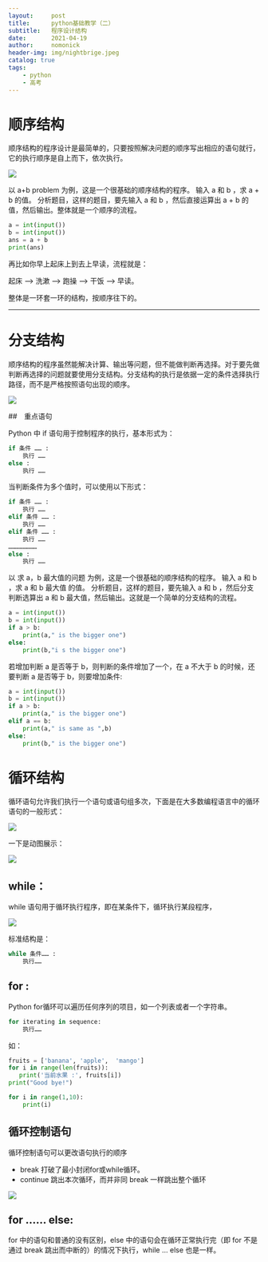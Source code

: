 ```yaml
---
layout:     post
title:      python基础教学（二）
subtitle:   程序设计结构
date:       2021-04-19
author:     nomonick
header-img: img/nightbrige.jpeg
catalog: true
tags:
    - python
    - 高考
---
```


# 顺序结构

顺序结构的程序设计是最简单的，只要按照解决问题的顺序写出相应的语句就行，它的执行顺序是自上而下，依次执行。

![](https://img.imgdb.cn/item/607d75408322e6675c9099a3.jpg)

以 a+b problem 为例，这是一个很基础的顺序结构的程序。 输入 a 和 b ，求 a + b 的值。 分析题目，这样的题目，要先输入 a 和 b ，然后直接运算出 a + b 的值，然后输出。整体就是一个顺序的流程。

```python
a = int(input())
b = int(input())
ans = a + b
print(ans)
```

再比如你早上起床上到去上早读，流程就是：

起床 ——> 洗漱 ——> 跑操 ——> 干饭 ——> 早读。

整体是一环套一环的结构，按顺序往下的。

---

# 分支结构

顺序结构的程序虽然能解决计算、输出等问题，但不能做判断再选择。对于要先做判断再选择的问题就要使用分支结构。分支结构的执行是依据一定的条件选择执行路径，而不是严格按照语句出现的顺序。

![](https://img.imgdb.cn/item/607d7ca58322e6675ca04af0.png)

##　重点语句

Python 中 if 语句用于控制程序的执行，基本形式为：

```python 
if 条件 …… :
	执行 …… 
else :
	执行 …… 
``` 

当判断条件为多个值时，可以使用以下形式：

```python 
if 条件 …… :
	执行 …… 
elif 条件 …… :
	执行 …… 
elif 条件 …… :
	执行 …… 
……………………
else :
	执行 …… 
``` 

以 求 a，b 最大值的问题 为例，这是一个很基础的顺序结构的程序。 输入 a 和 b ，求 a 和 b 最大值 的值。 分析题目，这样的题目，要先输入 a 和 b ，然后分支判断选算出 a 和 b 最大值，然后输出。这就是一个简单的分支结构的流程。

```python
a = int(input())
b = int(input())
if a > b:
	print(a," is the bigger one")
else:
	print(b,"i s the bigger one")
```

若增加判断 a 是否等于 b，则判断的条件增加了一个，在 a 不大于 b 的时候，还要判断 a 是否等于 b，则要增加条件:


```python
a = int(input())
b = int(input())
if a > b:
	print(a," is the bigger one")
elif a == b:
	print(a," is same as ",b)
else:
	print(b," is the bigger one")
```

# 循环结构

循环语句允许我们执行一个语句或语句组多次，下面是在大多数编程语言中的循环语句的一般形式：

![](https://img.imgdb.cn/item/607d80c08322e6675caa1c93.jpg)

一下是动图展示：

![](https://img.imgdb.cn/item/607d7f718322e6675ca6cba6.gif)

## while：

while 语句用于循环执行程序，即在某条件下，循环执行某段程序，

![](https://img.imgdb.cn/item/607d810b8322e6675caacd4b.gif)

标准结构是：

```python
while 条件…… :
	执行……
```
## for :

Python for循环可以遍历任何序列的项目，如一个列表或者一个字符串。

```python
for iterating in sequence:
	执行……
```
如：

```python
fruits = ['banana', 'apple',  'mango']
for i in range(len(fruits)):
   print('当前水果 :', fruits[i])
print("Good bye!")
```
```python
for i in range(1,10):
	print(i)
```

## 循环控制语句 

循环控制语句可以更改语句执行的顺序

- break 打破了最小封闭for或while循环。
- continue 跳出本次循环，而并非同 break 一样跳出整个循环

![](https://img.imgdb.cn/item/607d82bc8322e6675cae77fa.jpg)

## for …… else:

for 中的语句和普通的没有区别，else 中的语句会在循环正常执行完（即 for 不是通过 break 跳出而中断的）的情况下执行，while … else 也是一样。